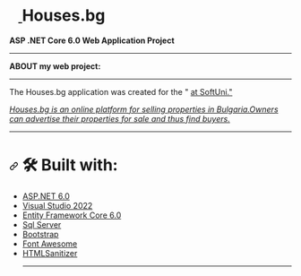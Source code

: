 <h1 dir="auto">
<a id="user-content-houses.bg" class="anchor" aria-hidden="true" href="#houses.bg">
<svg class="octicon octicon-link" viewBox="0 0 16 16" version="1.1" width="16" height="16" aria-hidden="true"></svg>
</a>Houses.bg</h1>

<p dir="auto"><strong>ASP .NET Core 6.0 Web Application Project</strong></p>

<hr></hr>

<p dir="auto"><strong>ABOUT my web project:</strong></p>

<hr></hr>

<p dir="auto">The Houses.bg application was created for the "
<a href="https://softuni.bg/trainings/3854/asp-net-advanced-october-2022#lesson-44959" rel="nofollow"ASP.NET Core course</a> at SoftUni."</p>
<p dir="auto"><em>Houses.bg is an online platform for selling properties in Bulgaria.Owners can advertise their properties for sale and thus find buyers.</em></p>

<hr></hr>

<h1 dir="auto"><a id="user-content--built-with" class="anchor" aria-hidden="true" href="#-built-with">
<svg class="octicon octicon-link" viewBox="0 0 16 16" version="1.1" width="16" height="16" aria-hidden="true">
<path fill-rule="evenodd" d="M7.775 3.275a.75.75 0 001.06 1.06l1.25-1.25a2 2 0 112.83 2.83l-2.5 2.5a2 2 0 01-2.83 0 .75.75 0 00-1.06 1.06 3.5 3.5 0 004.95 0l2.5-2.5a3.5 3.5 0 00-4.95-4.95l-1.25 1.25zm-4.69 9.64a2 2 0 010-2.83l2.5-2.5a2 2 0 012.83 0 .75.75 0 001.06-1.06 3.5 3.5 0 00-4.95 0l-2.5 2.5a3.5 3.5 0 004.95 4.95l1.25-1.25a.75.75 0 00-1.06-1.06l-1.25 1.25a2 2 0 01-2.83 0z"></path></svg></a>
<g-emoji class="g-emoji" alias="hammer_and_wrench" fallback-src="https://github.githubassets.com/images/icons/emoji/unicode/1f6e0.png">🛠</g-emoji> Built with:</h1>

<ul dir="auto">
<li><a href="https://github.com/dotnet/aspnetcore">ASP.NET 6.0</a></li>
<li><a href="https://github.com/github/VisualStudio">Visual Studio 2022</a></li>
<li><a href="https://github.com/dotnet/efcore">Entity Framework Core 6.0</a></li>
<li><a href="https://www.microsoft.com/en-us/sql-server/sql-server-downloads" rel="nofollow">Sql Server</a></li>
<li><a href="https://github.com/twbs/bootstrap">Bootstrap</a></li>
<li><a href="https://fontawesome.com/" rel="nofollow">Font Awesome</a></li>
<li><a href="https://github.com/mganss/HtmlSanitizer">HTMLSanitizer</a></li>
<hr></hr></li>
</ul>
